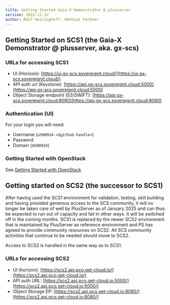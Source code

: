 ```yaml
---
title: Getting Started Gaia-X Demonstrator @ plusserver
version: 2022-12-22
author: Ralf Heiringhoff, Mathias Fechner
---
```


## Getting Started on SCS1 (the Gaia-X Demonstrator @ plusserver, aka. gx-scs)

### URLs for accessing SCS1

- UI (Horizon): [https://ui.gx-scs.sovereignit.cloud/](https://ui.gx-scs.sovereignit.cloud/)
- API auth url (Keystone): [https://api.gx-scs.sovereignit.cloud:5000](https://api.gx-scs.sovereignit.cloud:5000)
- Object Storage endpoint (S3/SWIFT): [https://api.gx-scs.sovereignit.cloud:8080](https://api.gx-scs.sovereignit.cloud:8080)

### Authentication (UI)

For your login you will need:

- Username (`u500924-<$github-handle>`)
- Password
- Domain (`d500924`)

### Getting Started with OpenStack

See [Getting Started with OpenStack](./getting-started-openstack.md)

## Getting started on SCS2 (the successor to SCS1)

After having used the SCS1 environment for validation, testing,
skill building and having provided generous access to the SCS community,
it will no longer be taken care of well by PlusServer as of January 2025
and can thus be expected to run out of capacity and fail in other ways.
It will be switched off in the coming months.
SCS1 is replaced by the newer SCS2 environment that is maintained by
PlusServer as reference environment and PS has agreed to provide community
resources on SCS2. All SCS community activities that continue to be needed
should move to SCS2.

Access to SCS2 is handled in the same way as to SCS1.

### URLs for accessing SCS2

- UI (horizon): [https://scs2.api.pco.get-cloud.io/](https://scs2.api.pco.get-cloud.io/)
- API auth URL: [https://scs2.api.pco.get-cloud.io:5000/](https://scs2.api.pco.get-cloud.io:5000/)
- Object Storage EP: [https://scs2.api.pco.get-cloud.io:8080/](https://scs2.api.pco.get-cloud.io:8080/)
